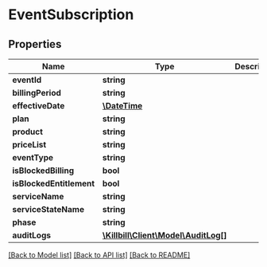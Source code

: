 # EventSubscription

## Properties
Name | Type | Description | Notes
------------ | ------------- | ------------- | -------------
**eventId** | **string** |  | [optional] 
**billingPeriod** | **string** |  | [optional] 
**effectiveDate** | [**\DateTime**](\DateTime.md) |  | [optional] 
**plan** | **string** |  | [optional] 
**product** | **string** |  | [optional] 
**priceList** | **string** |  | [optional] 
**eventType** | **string** |  | [optional] 
**isBlockedBilling** | **bool** |  | [optional] 
**isBlockedEntitlement** | **bool** |  | [optional] 
**serviceName** | **string** |  | [optional] 
**serviceStateName** | **string** |  | [optional] 
**phase** | **string** |  | [optional] 
**auditLogs** | [**\Killbill\Client\Model\AuditLog[]**](AuditLog.md) |  | [optional] 

[[Back to Model list]](../README.md#documentation-for-models) [[Back to API list]](../README.md#documentation-for-api-endpoints) [[Back to README]](../README.md)

